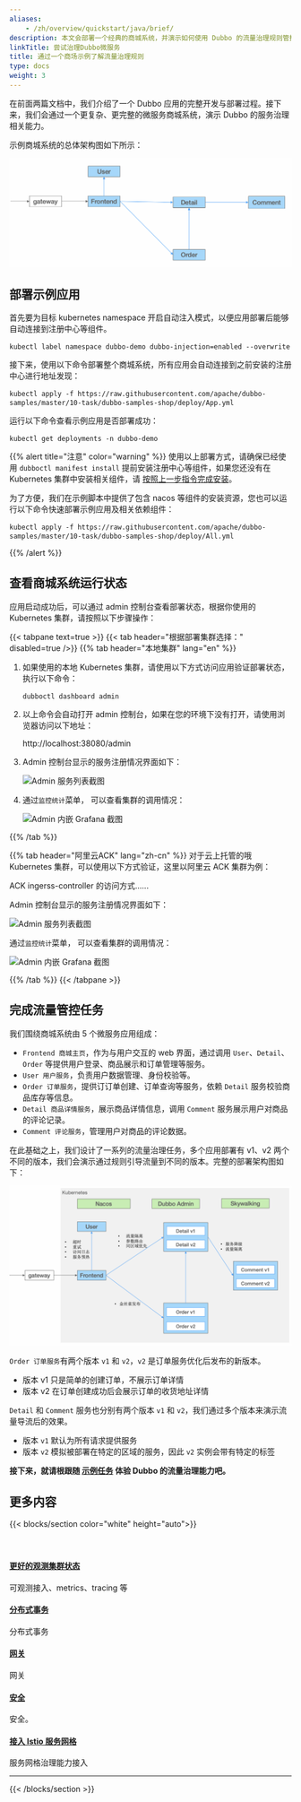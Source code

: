 ```yaml
---
aliases:
    - /zh/overview/quickstart/java/brief/
description: 本文会部署一个经典的商城系统，并演示如何使用 Dubbo 的流量治理规则管控商城系统流量，包括灰度发布、金丝雀发布、按比例流量转发等。
linkTitle: 尝试治理Dubbo微服务
title: 通过一个商场示例了解流量治理规则
type: docs
weight: 3
---
```


在前面两篇文档中，我们介绍了一个 Dubbo 应用的完整开发与部署过程。接下来，我们会通过一个更复杂、更完整的微服务商城系统，演示 Dubbo 的服务治理相关能力。

示例商城系统的总体架构图如下所示：

![shop 应用总体架构图](/imgs/v3/traffic/shop-arc.png)

## 部署示例应用

首先要为目标 kubernetes namespace 开启自动注入模式，以便应用部署后能够自动连接到注册中心等组件。

```shell
kubectl label namespace dubbo-demo dubbo-injection=enabled --overwrite
```

接下来，使用以下命令部署整个商城系统，所有应用会自动连接到之前安装的注册中心进行地址发现：

```shell
kubectl apply -f https://raw.githubusercontent.com/apache/dubbo-samples/master/10-task/dubbo-samples-shop/deploy/App.yml
```

运行以下命令查看示例应用是否部署成功：

```shell
kubectl get deployments -n dubbo-demo
```

{{% alert title="注意" color="warning" %}}
使用以上部署方式，请确保已经使用 `dubboctl manifest install` 提前安装注册中心等组件，如果您还没有在 Kubernetes 集群中安装相关组件，请 [按照上一步指令完成安装](../deploy#前置条件)。

为了方便，我们在示例脚本中提供了包含 nacos 等组件的安装资源，您也可以运行以下命令快速部署示例应用及相关依赖组件：

```shell
kubectl apply -f https://raw.githubusercontent.com/apache/dubbo-samples/master/10-task/dubbo-samples-shop/deploy/All.yml
```
{{% /alert %}}

## 查看商城系统运行状态

应用启动成功后，可以通过 admin 控制台查看部署状态，根据你使用的 Kubernetes 集群，请按照以下步骤操作：

{{< tabpane text=true >}}
{{< tab header="根据部署集群选择：" disabled=true />}}
{{% tab header="本地集群" lang="en" %}}
1. 如果使用的本地 Kubernetes 集群，请使用以下方式访问应用验证部署状态，执行以下命令：

    ```shell
    dubboctl dashboard admin
    ```

2. 以上命令会自动打开 admin 控制台，如果在您的环境下没有打开，请使用浏览器访问以下地址：

    http://localhost:38080/admin

3. Admin 控制台显示的服务注册情况界面如下：

    ![Admin 服务列表截图]()

4. 通过`监控统计`菜单， 可以查看集群的调用情况：

    ![Admin 内嵌 Grafana 截图]()

{{% /tab %}}

{{% tab header="阿里云ACK" lang="zh-cn" %}}
对于云上托管的哦 Kubernetes 集群，可以使用以下方式验证，这里以阿里云 ACK 集群为例：

ACK ingerss-controller 的访问方式......

Admin 控制台显示的服务注册情况界面如下：

![Admin 服务列表截图]()

通过`监控统计`菜单， 可以查看集群的调用情况：

![Admin 内嵌 Grafana 截图]()

{{% /tab %}}
{{< /tabpane >}}


## 完成流量管控任务

我们围绕商城系统由 5 个微服务应用组成：
* `Frontend 商城主页`，作为与用户交互的 web 界面，通过调用 `User`、`Detail`、`Order` 等提供用户登录、商品展示和订单管理等服务。
* `User 用户服务`，负责用户数据管理、身份校验等。
* `Order 订单服务`，提供订订单创建、订单查询等服务，依赖 `Detail` 服务校验商品库存等信息。
* `Detail 商品详情服务`，展示商品详情信息，调用 `Comment` 服务展示用户对商品的评论记录。
* `Comment 评论服务`，管理用户对商品的评论数据。

在此基础之上，我们设计了一系列的流量治理任务，多个应用部署有 v1、v2 两个不同的版本，我们会演示通过规则引导流量到不同的版本。完整的部署架构图如下：

![shop-arc](/imgs/v3/traffic/shop-arc-deploy2.png)

`Order 订单服务`有两个版本 `v1` 和 `v2`，`v2` 是订单服务优化后发布的新版本。
* 版本 v1 只是简单的创建订单，不展示订单详情
* 版本 v2 在订单创建成功后会展示订单的收货地址详情

`Detail` 和 `Comment` 服务也分别有两个版本 `v1` 和 `v2`，我们通过多个版本来演示流量导流后的效果。
* 版本 `v1` 默认为所有请求提供服务
* 版本 `v2` 模拟被部署在特定的区域的服务，因此 `v2` 实例会带有特定的标签

**接下来，就请根跟随 [示例任务](/zh-cn/overview/tasks/traffic-management/) 体验 Dubbo 的流量治理能力吧。**

## 更多内容

{{< blocks/section color="white" height="auto">}}
<div class="td-content list-page">
    <div class="lead"></div><header class="article-meta">
    </header><div class="row">
    <div class="col-sm col-md-6 mb-4">
        <div class="h-100 card shadow" href="#">
            <div class="card-body">
                <h4 class="card-title">
                     <a href='{{< relref "../../mannual/java-sdk/quick-start/spring-boot/" >}}'>更好的观测集群状态</a>
                </h4>
                <p>可观测接入、metrics、tracing 等</p>
            </div>
        </div>
    </div>
    <div class="col-sm col-md-6 mb-4">
        <div class="h-100 card shadow" href="#">
            <div class="card-body">
                <h4 class="card-title">
                     <a href='{{< relref "./deploy" >}}'>分布式事务</a>
                </h4>
                <p>分布式事务</p>
            </div>
        </div>
    </div>
    <div class="col-sm col-md-6 mb-4">
        <div class="h-100 card shadow" href="#">
            <div class="card-body">
                <h4 class="card-title">
                     <a href='{{< relref "./deploy" >}}'>网关</a>
                </h4>
                <p>网关</p>
            </div>
        </div>
    </div>
    <div class="col-sm col-md-6 mb-4">
        <div class="h-100 card shadow" href="#">
            <div class="card-body">
                <h4 class="card-title">
                     <a href='{{< relref "../../mannual/java-sdk/quick-start/spring-boot/" >}}'>安全</a>
                </h4>
                <p>安全。</p>
            </div>
        </div>
    </div>
    <div class="col-sm col-md-6 mb-4">
        <div class="h-100 card shadow" href="#">
            <div class="card-body">
                <h4 class="card-title">
                     <a href='{{< relref "../../mannual/java-sdk/quick-start/spring-boot/" >}}'>接入 Istio 服务网格</a>
                </h4>
                <p>服务网格治理能力接入</p>
            </div>
        </div>
    </div>
</div>
<hr>
</div>

{{< /blocks/section >}}



